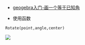 - [geogebra入门-画一个等于已知角](https://www.bilibili.com/video/BV15M4m197Da) 


- 使用函数

```
Rotate(point,angle,center)
```

![](https://s2.loli.net/2025/06/01/PMryENsX62jlodc.png)